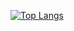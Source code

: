[![Top Langs](https://github-readme-stats.vercel.app/api/top-langs/?username=eevanlong&layout=compact)](https://github.com/anuraghazra/github-readme-stats)
